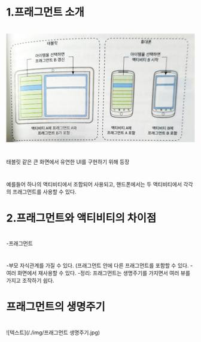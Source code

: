 # 1.프래그먼트 소개
#  
![텍스트](/./img/프래그먼트소개.jpg)
#  
태블릿 같은 큰 화면에서 유연한 UI를 구현하기 위해 등장
#  
예를들어 하나의 액티비티에서 조합되어 사용되고, 핸드폰에서는 두 액티비티에서 각각의 프래그먼트를 사용할 수 있다.
#  
#  2.프래그먼트와 액티비티의 차이점
#  
-프래그먼트 
#  
-부모 자식관계를 가질 수 있다. (프래그먼트 안에 다른 프래그먼트를 포함할 수 있다.
-여러 화면에서 재사용할 수 있다.
-정리: 프래그먼트는 생명주기를 가지면서 여러 뷰를 가지고 조작하기 쉽다.
#  프래그먼트의 생명주기
#  
![텍스트](/./img/프래그먼트 생명주기.jpg)




